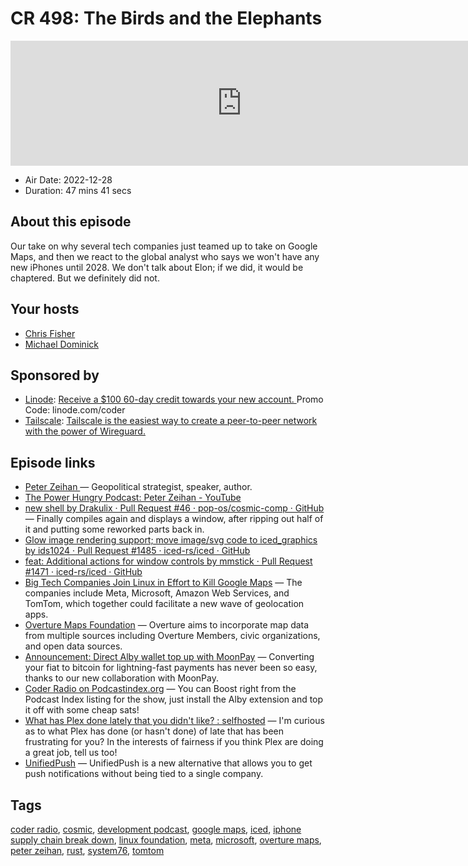 # CR 498: The Birds and the Elephants

<iframe src="https://player.fireside.fm/v2/MLf2ZzhC+RuNhmPsf?theme=dark" width="740" height="200" frameborder="0" scrolling="no"></iframe>

* Air Date: 2022-12-28
* Duration: 47 mins 41 secs

## About this episode

Our take on why several tech companies just teamed up to take on Google Maps, and then we react to the global analyst who says we won't have any new iPhones until 2028. We don't talk about Elon; if we did, it would be chaptered. But we definitely did not.

## Your hosts
* [Chris Fisher](https://coder.show/hosts/chrislas)
* [Michael Dominick](https://coder.show/hosts/michael)

## Sponsored by

  * [Linode](https://linode.com/coder): [Receive a $100 60-day credit towards your new account. ](https://linode.com/coder) Promo Code: linode.com/coder
  * [Tailscale](https://tailscale.com/coder): [Tailscale is the easiest way to create a peer-to-peer network with the power of Wireguard. ](https://tailscale.com/coder)



## Episode links

  * [Peter Zeihan ](https://twitter.com/PeterZeihan "Peter Zeihan ") — Geopolitical strategist, speaker, author. 
  * [The Power Hungry Podcast: Peter Zeihan - YouTube](https://www.youtube.com/watch?v=Ai6OOQrt7_o&t=2010s "The Power Hungry Podcast: Peter Zeihan - YouTube")
  * [new shell by Drakulix · Pull Request #46 · pop-os/cosmic-comp · GitHub](https://github.com/pop-os/cosmic-comp/pull/46 "new shell by Drakulix · Pull Request #46 · pop-os/cosmic-comp · GitHub") — Finally compiles again and displays a window, after ripping out half of it and putting some reworked parts back in.
  * [Glow image rendering support; move image/svg code to iced_graphics by ids1024 · Pull Request #1485 · iced-rs/iced · GitHub](https://github.com/iced-rs/iced/pull/1485 "Glow image rendering support; move image/svg code to iced_graphics by ids1024 · Pull Request #1485 · iced-rs/iced · GitHub")
  * [feat: Additional actions for window controls by mmstick · Pull Request #1471 · iced-rs/iced · GitHub](https://github.com/iced-rs/iced/pull/1471 "feat: Additional actions for window controls by mmstick · Pull Request #1471 · iced-rs/iced · GitHub")
  * [Big Tech Companies Join Linux in Effort to Kill Google Maps](https://gizmodo.com/linux-google-maps-meta-aws-microsoft-tomtom-1849899375 "Big Tech Companies Join Linux in Effort to Kill Google Maps") — The companies include Meta, Microsoft, Amazon Web Services, and TomTom, which together could facilitate a new wave of geolocation apps.
  * [Overture Maps Foundation](https://overturemaps.org/ "Overture Maps Foundation") — Overture aims to incorporate map data from multiple sources including Overture Members, civic organizations, and open data sources.
  * [Announcement: Direct Alby wallet top up with MoonPay](https://blog.getalby.com/announcement-bitcoin-onramp-with-moonpay/ "Announcement: Direct Alby wallet top up with MoonPay") — Converting your fiat to bitcoin for lightning-fast payments has never been so easy, thanks to our new collaboration with MoonPay.
  * [Coder Radio on Podcastindex.org](https://podcastindex.org/podcast/487548 "Coder Radio on Podcastindex.org") — You can Boost right from the Podcast Index listing for the show, just install the Alby extension and top it off with some cheap sats!
  * [What has Plex done lately that you didn't like? : selfhosted](https://old.reddit.com/r/selfhosted/comments/zw4k2h/what_has_plex_done_lately_that_you_didnt_like/ "What has Plex done lately that you didn't like? : selfhosted") — I'm curious as to what Plex has done (or hasn't done) of late that has been frustrating for you? In the interests of fairness if you think Plex are doing a great job, tell us too!
  * [UnifiedPush](https://f-droid.org/2022/12/18/unifiedpush.html "UnifiedPush") — UnifiedPush is a new alternative that allows you to get push notifications without being tied to a single company.



## Tags

[coder radio](https://coder.show/tags/coder%20radio), [cosmic](https://coder.show/tags/cosmic), [development podcast](https://coder.show/tags/development%20podcast), [google maps](https://coder.show/tags/google%20maps), [iced](https://coder.show/tags/iced), [iphone supply chain break down](https://coder.show/tags/iphone%20supply%20chain%20break%20down), [linux foundation](https://coder.show/tags/linux%20foundation), [meta](https://coder.show/tags/meta), [microsoft](https://coder.show/tags/microsoft), [overture maps](https://coder.show/tags/overture%20maps), [peter zeihan](https://coder.show/tags/peter%20zeihan), [rust](https://coder.show/tags/rust), [system76](https://coder.show/tags/system76), [tomtom](https://coder.show/tags/tomtom)